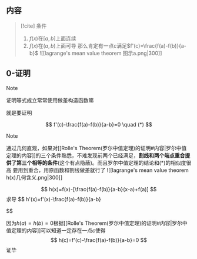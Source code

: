 ## 内容

> [!cite] 
> 条件
> 1. $f(x)$在$[a,b]$上面连续
> 2. $f(x)$在$(a,b)$上面可导
> 那么肯定有一点$c$满足$f'(c)=\frac{f(a)-f(b)}{a-b}$
![[lagrange's mean value theorem 图示a.png|300]]
## 0-证明

> [!NOTE]
> 证明等式成立常常使用做差构造函数嘛

就是要证明

$$
f'(c)-\frac{f(a)-f(b)}{a-b}=0 \quad (*)
$$


> [!NOTE]
> 通过几何直观，如果对[[Rolle's Theorem(罗尔中值定理)的证明#内容|罗尔中值定理的内容]]的三个条件熟悉，不难发现前两个已经满足，**割线和两个端点重合提供了第三个相等的条件**(这个有点隐蔽)。而且罗尔中值定理的结论和$(*)$的相似度很高
> 要用到重合，用原函数和割线做差就行了
> ![[lagrange's mean value theorem h(x)几何含义.png|300]]

$$
h(x)=f(x)-[\frac{f(a)-f(b)}{a-b}(x-a)+f(a)]
$$
求导
$$
h'(x)=f'(x)-\frac{f(a)-f(b)}{a-b}

$$

因为$h(a)=h(b)=0$根据[[Rolle's Theorem(罗尔中值定理)的证明#内容|罗尔中值定理的内容]]可以知道一定存在一点$c$使得
$$
h(c)=f'(c)-\frac{f(a)-f(b)}{a-b}=0
$$
证毕